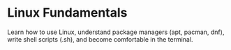 # Linux Fundamentals

Learn how to use Linux, understand package managers (apt, pacman, dnf), write shell scripts (.sh), 
and become comfortable in the terminal.
